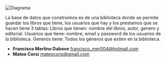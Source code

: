 ![Diagrama](/tablas.jpg)

La base de datos que construimos es de una biblioteca donde se permite guardar los libros que tiene, los usuarios que hay y los prestamos que se hacen
tiene 3 tablas:
Libros que tienen: nombre del libros, autor, genero y editorial.
Usuarios que tiene: nombre, email y password de los usuarios de la biblioteca.
Generos tiene: Todos los géneros que exiten en la biblioteca.

- **Francisco Merlino Dabove**
  [francisco_mer004@hotmail.com](mailto:francisco_mer004@hotmail.com)
- **Mateo Corsi**
  [mateocorsi@gmail.com](mailto:mateocorsi@gmail.com)